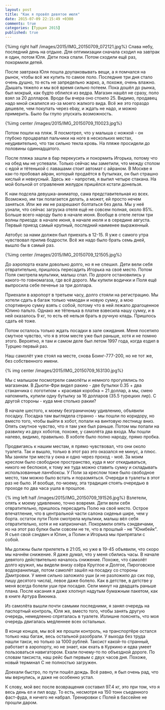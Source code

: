 ```yaml
---
layout: post
title: "Как я провёл девятое июля"
date: 2015-07-09 22:15:49 +0300
comments: true
categories: [Турция 2015]
published: true
---
```

{%img right half /images/2015/IMG_20150709_072121.jpg%} Cлава небу, последний день на отдыхе. Для оптимизации сначала сходил на завтрак я один, потом Юля. Дети пока спали. Потом сходили ещё раз, покормили детей.

После завтрака Юля пошла доупаковывать вещи, а я помчался на рынок, чтобы всё же купить то самое поло. Последние три дня стало очень душно, то есть не запредельно жарко, а, похоже, очень влажно. Дышать тяжело и мы всё время сильно потеем. Пока дошёл до рынка, был мокрый, как будто облился из ведра. Магазин нашёл не сразу, поло взял за 20 долларов. Вроде бы вчера оно стоило 25. Видимо, продавец надо мной сжалился из-за моего жалкого вида. Всё же это гораздо дешевле, чем покупать через ebay, и ждать не надо, и можно примерить. Было бы глупо упускать возможность.

{%img center /images/2015/IMG_20150709_110023.jpg%} 

Потом пошли на пляж. Я посмотрел, что у малыша с ножкой - он глубоко процарапал пальчики на ноге в нескольких местах, неудивительно, что так сильно текла кровь. На пляже просидели до половины одиннадцатого.

После пляжа зашли в бар перекусить и покормить Игорька, потому что на обед мы не успевали. Только сейчас мы заметили, что между столом с едой и тётенькой с лавашами стоит автомат с айраном. В Москве я как-то пробовал айран, который продаётся в бутылках, он был страшно кислый и невкусный. Здесь же - напротив, я выпил четыре стакана. На мой больной от отравления желудок пришёлся кстати донельзя.

К нам подсела девушка-аниматор, сама представительная из всех. Возможно, им так полагается делать, а может, ей просто нечем заняться. Или же им не разрешают болтаться без дела. Мы у неё узнали, что сейчас загрузка отеля ещё не совсем полная, около 85%. Больше всего народу было в начале июня. Вообще в отеле летом три волны приезда: в начале июня, в начале июля и в середине августа. Первый приезд самый крупный, последний наименее выраженный.

Автобус за нами должен был приехать в 12-15. Я уже с самого утра чувствовал прилив бодрости. Всё же надо было брать семь дней, вышло бы в самый раз.

{%img center /images/2015/IMG_20150709_121505.jpg%} 

До аэропорта ехали довольно долго, но я не спешил. Дети вели себя отвратительно, пришлось пересадить Игорька на своё место. Потом Поля смотрела мультики, малыш спал. По дороге остановились у какого-то говномагаза, где всё дорого. Мы купили водички и Поля ещё выпросила себе печенье за три доллара.

Приехали в аэропорт в третьем часу, долго стояли на регистрацию. Мы хотели сдать в багаж только чемодан и новую сумку, а мою спортивную сумку взять с собой, потому что в ней лежало драгоценное Юлино пальто. Однако же тётенька в платке взвесила нашу сумку, и в ней оказалось 9 кг, то есть её нельзя брать в ручную кладь. Пришлось сдать её тоже.

Потом осталось только ждать посадки в зале ожидания. Меня посетило смутное чувство, что я в этом месте уже был раньше, хотя и не помню этого. Вероятно, я там и самом деле был летом 1997 года, когда ездил в Турцию первый раз.

Наш самолёт уже стоял на месте, снова Боинг-777-200, но не тот же, без собственного имени.

{% img center /images/2015/IMG_20150709_163130.jpg%} 

Мы с малышом посмотрели самолёты и немного прогулялись по магазинам. В Дьюти-Фри видел ракию - две бутылки 0.35 + два стаканчика с логотипом + красивая коробка = 21 доллар, а мы, смею напомнить, купили одну бутылку за 16 долларов (35.5 турецких лир). С другой стороны - куда мне столько ракии?

В начале шестого, к моему безграничному удивлению, объявили посадку. Посадка там выглядела странно - мы пошли по коридору, но вместо того, чтобы выйти в хобот, попали на винтовую лестницу вниз. Опять смутное чувство, что я там уже был раньше. Потом мы попали на развилку из двух хоботов, похоже, у самолёта два входа. Мы пошли налево, видимо, правильно. В хоботе было полно народу, прямо пробка.

Продвигаясь к нашим местам, я прямо чувствовал, что они около туалета. Так и вышло, только в этот раз это оказался не минус, а плюс. Мы заняли три места у окна и одно через проход - моё. За моим креслом было свободное пространство, куда я мог откидываться, никого не беспокоя, к тому же туда можно ставить сумку и складывать использованные ланчбоксы. У Поли за креслом тоже было свободное место, там можно было встать и поразмяться. Очереди в туалеты в этот раз не было. И вообще, по-моему, эта традиция стоять очередью в проходе по два часа ушла в прошлое.

{% img left half /images/2015/IMG_20150709_191526.jpg%} Взлетели, опять к моему удивлению, точно вовремя. Дети вели себя отвратительно, пришлось пересадить Полю на своё место. Острое впечатление, что в центральной части салона сиденья шире, чем у борта. остаток пути Поля смотрела мультики, малыш вёл себя отвратительно, хотя и не капризничал. Покормили опять сэндвичами, но на этот раз булки были совсем не те, что в прошлый - не "Юнибейк". Я съел свой сэндвич и Юлин, а Полин и Игорька мы припрятали с собой.

Мы должны были прилететь в 21:05, но уже в 19-45 объявили, что скоро мы начнём снижение. Я даже думал, что у меня сбились часы. В начале девятого действительно началось снижение. Похоже, что самолёт долго кружил, мы видели внизу озёра Круглое и Долгое, Пироговское водохранилище, потом самолёт зашёл на посадку со стороны Дмитровки. У меня сильно заложило уши (и не разложило до сих пор, пишу десятого числа), левое даже болело. Как в детстве, в детстве у меня всегда болели уши при посадке. Сели минут на двадцать раньше плана. После касания я даже хлопнул надутым бумажным пакетом, как в книге Артура Викника.

Из самолёта вышли почти самыми последними, я занял очередь на паспортный контроль, Юля же, вместо того, чтобы занять другую очередь, немедленно спряталась в туалете. Излишне пояснять, что моя очередь двигалась медленнее всех остальных.

В конце концов, мы всё же прошли контроль, на транспортёре остался только наш багаж, весь остальной разобрали. У выхода без труда нашли такси, но только за 1000 рублей. Таксист какой-то странный, работает в аэропорту, но не знает, как ехать в Куркино и едва умеет пользоваться навигатором. Ехали почему-то по объездной дороге. По словам таксиста, наш рейс был первым с двух часов дня. Похоже, новый терминал С не полностью загружен.

Доехали быстро, по пути пошёл дождь. Всё равно, я был очень рад, что мы вернулись, и даже не особенно устал. 

К слову, мой вес после возвращения составил 97.4 кг, это при том, что я весь день ел и пил воду. То есть, несмотря на 150 тонн съеденного фаст-фуда, я ничего не набрал. Тренировки с Полей в бассейне не прошли даром.